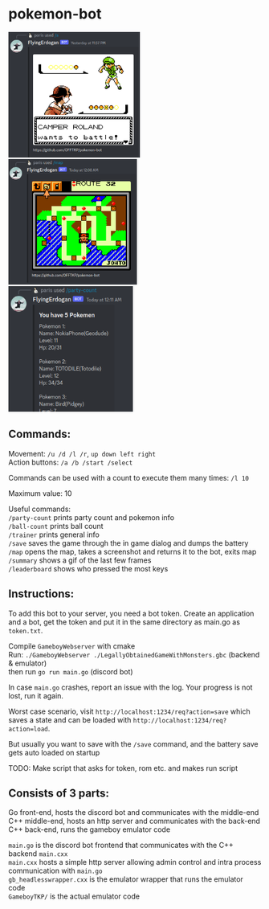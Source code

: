 # pokemon-bot

<p float="center">
  <img src="/screenshot.png" height="250" />
  <img src="/screenshot2.png" height="250" />
  <img src="/screenshot3.png" height="250" />
</p>

## Commands:
Movement: `/u /d /l /r`, `up down left right`    
Action buttons: `/a /b /start /select`    

Commands can be used with a count to execute them many times:
`/l 10`    

Maximum value: 10

Useful commands:    
`/party-count` prints party count and pokemon info    
`/ball-count` prints ball count    
`/trainer` prints general info    
`/save` saves the game through the in game dialog and dumps the battery    
`/map` opens the map, takes a screenshot and returns it to the bot, exits map    
`/summary` shows a gif of the last few frames    
`/leaderboard` shows who pressed the most keys     

## Instructions:
To add this bot to your server, you need a bot token. Create an application and a bot, get the token and put it in the same directory as main.go as `token.txt`.

Compile `GameboyWebserver` with cmake    
Run: `./GameboyWebserver ./LegallyObtainedGameWithMonsters.gbc` (backend & emulator)    
then run `go run main.go` (discord bot)    

In case `main.go` crashes, report an issue with the log. Your progress is not lost, run it again.    

Worst case scenario, visit `http://localhost:1234/req?action=save` which saves a state and can be loaded with `http://localhost:1234/req?action=load`.

But usually you want to save with the `/save` command, and the battery save gets auto loaded on startup    

TODO: Make script that asks for token, rom etc. and makes run script

## Consists of 3 parts:

Go front-end, hosts the discord bot and communicates with the middle-end    
C++ middle-end, hosts an http server and communicates with the back-end    
C++ back-end, runs the gameboy emulator code    

`main.go` is the discord bot frontend that communicates with the C++ backend `main.cxx`    
`main.cxx` hosts a simple http server allowing admin control and intra process communication with `main.go`    
`gb_headlesswrapper.cxx` is the emulator wrapper that runs the emulator code    
`GameboyTKP/` is the actual emulator code    
